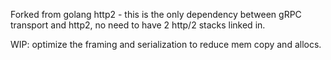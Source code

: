 Forked from golang http2 - this is the only dependency between gRPC transport and http2, no need to have 2 
http/2 stacks linked in.

WIP: optimize the framing and serialization to reduce mem copy and allocs.
